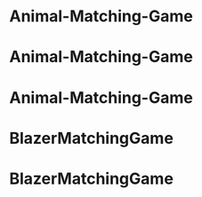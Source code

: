 # Animal-Matching-Game
# Animal-Matching-Game
# Animal-Matching-Game
# BlazerMatchingGame
# BlazerMatchingGame
